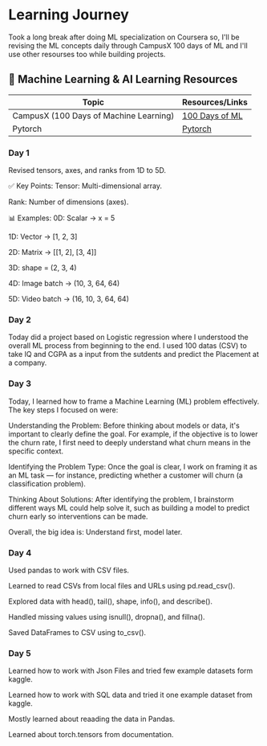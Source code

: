 # Learning Journey 

Took a long break after doing ML specialization on Coursera so, I'll be revising the ML concepts daily through CampusX 100 days of ML and I'll use other resourses too while building projects.



## 📌 Machine Learning & AI Learning Resources  

| Topic                                       | Resources/Links                                       
|---------------------------------------------|------------------------------------------------------|
| CampusX (100 Days of Machine Learning)      | [100 Days of ML](https://campusx.in/) |
| Pytorch           | [Pytorch](https://www.youtube.com/watch?v=Z_ikDlimN6A) |



### Day 1


Revised tensors, axes, and ranks from 1D to 5D.

✅ Key Points:
Tensor: Multi-dimensional array.

Rank: Number of dimensions (axes).

📊 Examples:
0D: Scalar → x = 5

1D: Vector → [1, 2, 3]

2D: Matrix → [[1, 2], [3, 4]]

3D: shape = (2, 3, 4)

4D: Image batch → (10, 3, 64, 64)

5D: Video batch → (16, 10, 3, 64, 64)


### Day 2

Today did a project based on Logistic regression where I understood the overall ML process from beginning to the end. I used 100 datas (CSV) to take IQ and CGPA as a input from the sutdents and predict the Placement at a company. 


### Day 3


Today, I learned how to frame a Machine Learning (ML) problem effectively.
The key steps I focused on were:

Understanding the Problem: Before thinking about models or data, it's important to clearly define the goal. For example, if the objective is to lower the churn rate, I first need to deeply understand what churn means in the specific context.

Identifying the Problem Type: Once the goal is clear, I work on framing it as an ML task — for instance, predicting whether a customer will churn (a classification problem).

Thinking About Solutions: After identifying the problem, I brainstorm different ways ML could help solve it, such as building a model to predict churn early so interventions can be made.

Overall, the big idea is:
Understand first, model later.


### Day 4

Used pandas to work with CSV files.

Learned to read CSVs from local files and URLs using pd.read_csv().

Explored data with head(), tail(), shape, info(), and describe().

Handled missing values using isnull(), dropna(), and fillna().

Saved DataFrames to CSV using to_csv().


### Day 5

Learned how to work with Json Files and tried few example datasets form kaggle.

Learned how to work with SQL data and tried it one example dataset from kaggle.

Mostly learned about reaading the data in Pandas.

Learned about torch.tensors from documentation.
